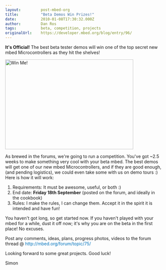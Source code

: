 ```yaml
---
layout:         post-mbed-org
title:          "Beta Demos Win Prizes!"
date:           2010-01-08T17:30:32.000Z
author:         Dan Ros
tags:           beta, competition, projects
originalUrl:    https://developer.mbed.org/blog/entry/96/
---
```


<div>
  <p>
    <strong>It's Official!</strong> The best beta tester demos will
    win one of the top secret new mbed Microcontrollers as they hit
    the shelves!
  </p>
  <p>
    <img alt="Win Me!" height="288" src=
    "https://developer.mbed.org/media/img/412x288xWinMe.png.pagespeed.ic.s9FjE9sQkZ.png"
    width="412">
  </p>
  <p>
    As brewed in the forums, we're going to run a competition.
    You've got ~2.5 weeks to make something very cool with your
    beta mbed.&nbsp;The best demos will get one of our new mbed
    Microcontrollers, and if they are good enough, (and pending
    logistics), we could even take some with us on demo tours :)
    Here is how it will work:
  </p>
  <div>
    <ol>
      <li>Requirements: It must be awesome, useful, or both :)
      </li>
      <li>End date:&nbsp;<strong>Friday 18th September</strong>
      (posted on the forum, and ideally in the cookbook)
      </li>
      <li>Rules:&nbsp;I make the rules, I can change them. Accept
      it in the spirit it is intended and have fun!
      </li>
    </ol>
  </div>
  <p>
    You haven't got long, so get started now. If you haven't played
    with your mbed for a while, dust it off now; it's why you are
    on the beta in the first place! No excuses.
  </p>
  <p>
    Post any comments, ideas, plans, progress photos, videos to the
    forum thread @&nbsp;<a href="/forum/topic/75/" style=
    "text-decoration: none; color: #0073bd !important;">http://mbed.org/forum/topic/75/</a>
  </p>
  <p>
    Looking forward to some great projects.&nbsp;Good luck!
  </p>
  <p>
    Simon
  </p>
</div>

